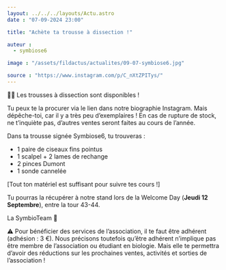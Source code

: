 ```yaml
---
layout: ../../../layouts/Actu.astro
date : "07-09-2024 23:00"

title: "Achète ta trousse à dissection !"

auteur :
  - symbiose6

image : "/assets/fildactus/actualites/09-07-symbiose6.jpg"

source : "https://www.instagram.com/p/C_nXtZPITys/"
---
```


🧑‍🔬 Les trousses à dissection sont disponibles !

Tu peux te la procurer via le lien dans notre biographie Instagram. Mais dépêche-toi, car il y a très peu d’exemplaires ! En cas de rupture de stock, ne t’inquiète pas, d’autres ventes seront faites au cours de l’année.

Dans ta trousse signée Symbiose6, tu trouveras :  
- 1 paire de ciseaux fins pointus  
- 1 scalpel + 2 lames de rechange  
- 2 pinces Dumont  
- 1 sonde cannelée

[Tout ton matériel est suffisant pour suivre tes cours !]

Tu pourras la récupérer à notre stand lors de la Welcome Day (__Jeudi 12 Septembre__), entre la tour 43-44.

La SymbioTeam 💚

⚠️ Pour bénéficier des services de l’association, il te faut être adhérent (adhésion : 3 €). Nous précisons toutefois qu’être adhérent n’implique pas être membre de l’association ou étudiant en biologie. Mais elle te permettra d’avoir des réductions sur les prochaines ventes, activités et sorties de l’association !